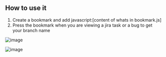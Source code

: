 ## How to use it

1. Create a bookmark and add javascript:[content of whats in bookmark.js]
2. Press the bookmark when you are viewing a jira task or a bug to get your branch name


![image](https://user-images.githubusercontent.com/840115/152359981-b969516c-ec20-4f30-a520-f94618156cad.png)


![image](https://user-images.githubusercontent.com/840115/152359687-c80d92c4-5046-45e5-817b-1813608bcb30.png)
